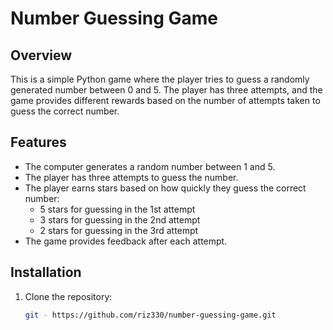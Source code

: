 # Number Guessing Game

## Overview
This is a simple Python game where the player tries to guess a randomly generated number between 0 and 5. The player has three attempts, and the game provides different rewards based on the number of attempts taken to guess the correct number.

## Features
- The computer generates a random number between 1 and 5.
- The player has three attempts to guess the number.
- The player earns stars based on how quickly they guess the correct number:
  - 5 stars for guessing in the 1st attempt
  - 3 stars for guessing in the 2nd attempt
  - 2 stars for guessing in the 3rd attempt
- The game provides feedback after each attempt.

## Installation
1. Clone the repository:
   ```bash
   git - https://github.com/riz330/number-guessing-game.git
